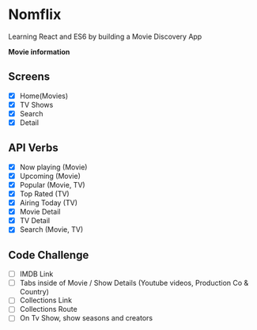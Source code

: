 # Nomflix

Learning React and ES6 by building a Movie Discovery App

**Movie information**

## Screens

- [x] Home(Movies)
- [x] TV Shows
- [x] Search
- [x] Detail

## API Verbs

- [x] Now playing (Movie)
- [x] Upcoming (Movie)
- [x] Popular (Movie, TV)
- [x] Top Rated (TV)
- [x] Airing Today (TV)
- [x] Movie Detail
- [x] TV Detail
- [x] Search (Movie, TV)

## Code Challenge

- [ ] IMDB Link
- [ ] Tabs inside of Movie / Show Details (Youtube videos, Production Co & Country)
- [ ] Collections Link
- [ ] Collections Route
- [ ] On Tv Show, show seasons and creators
